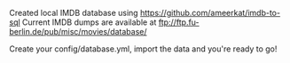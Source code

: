 Created local IMDB database using https://github.com/ameerkat/imdb-to-sql
Current IMDB dumps are available at ftp://ftp.fu-berlin.de/pub/misc/movies/database/

Create your config/database.yml, import the data and you're ready to go!
